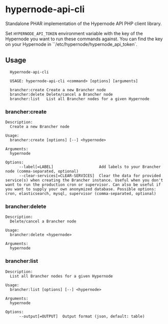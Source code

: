 # hypernode-api-cli

Standalone PHAR implementation of the Hypernode API PHP client library.

Set `HYPERNODE_API_TOKEN` environment variable with the key of the Hypernode you want to run these commands against. You can find the key on your Hypernode in ``/etc/hypernode/hypernode_api_token`.

## Usage

```
  Hypernode-api-cli

  USAGE: hypernode-api-cli <command> [options] [arguments]

  brancher:create Create a new Brancher node
  brancher:delete Delete/cancel a Brancher node
  brancher:list   List all Brancher nodes for a given Hypernode
```

### brancher:create

```
Description:
  Create a new Brancher node

Usage:
  brancher:create [options] [--] <hypernode>

Arguments:
  hypernode                              

Options:
      --label[=LABEL]                    Add labels to your Brancher node (comma-separated, optional)
      --clear-services[=CLEAR-SERVICES]  Clear the data for provided service(s) when creating the Brancher instance. Useful when you don't want to run the production cron or supervisor. Can also be useful if you want to supply your own anonymized database. Possible options: cron, elasticsearch, mysql, supervisor (comma-separated, optional)
```

### brancher:delete

```
Description:
  Delete/cancel a Brancher node

Usage:
  brancher:delete <hypernode>

Arguments:
  hypernode 
```

### brancher:list

```
Description:
  List all Brancher nodes for a given Hypernode

Usage:
  brancher:list [options] [--] <hypernode>

Arguments:
  hypernode              

Options:
      --output[=OUTPUT]  Output format (json, default: table)
```
